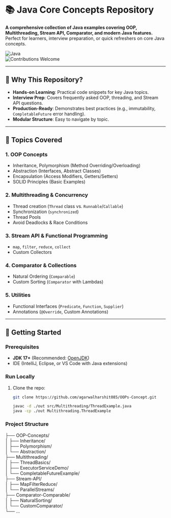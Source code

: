 # 📚 Java Core Concepts Repository  

**A comprehensive collection of Java examples covering OOP, Multithreading, Stream API, Comparator, and modern Java features.**  
Perfect for learners, interview preparation, or quick refreshers on core Java concepts.  

![Java](https://img.shields.io/badge/Java-17%2B-orange?logo=openjdk)  
![Contributions Welcome](https://img.shields.io/badge/Contributions-Welcome-brightgreen)  

---

## 🌟 Why This Repository?  
- **Hands-on Learning**: Practical code snippets for key Java topics.  
- **Interview Prep**: Covers frequently asked OOP, threading, and Stream API questions.  
- **Production-Ready**: Demonstrates best practices (e.g., immutability, `CompletableFuture` error handling).  
- **Modular Structure**: Easy to navigate by topic.  

---

## 📌 Topics Covered  

### 1. OOP Concepts  
- Inheritance, Polymorphism (Method Overriding/Overloading)  
- Abstraction (Interfaces, Abstract Classes)  
- Encapsulation (Access Modifiers, Getters/Setters)  
- SOLID Principles (Basic Examples)  

### 2. Multithreading & Concurrency  
- Thread creation (`Thread` class vs. `Runnable`/`Callable`)  
- Synchronization (`synchronized`)  
- Thread Pools  
- Avoid Deadlocks & Race Conditions  

### 3. Stream API & Functional Programming  
- `map`, `filter`, `reduce`, `collect`  
- Custom Collectors  

### 4. Comparator & Collections  
- Natural Ordering (`Comparable`)  
- Custom Sorting (`Comparator` with Lambdas)    

### 5. Utilities  
- Functional Interfaces (`Predicate`, `Function`, `Supplier`)  
- Annotations (`@Override`, Custom Annotations)  

---

## 🚀 Getting Started  

### Prerequisites  
- **JDK 17+** (Recommended: [OpenJDK](https://openjdk.org/))  
- IDE (IntelliJ, Eclipse, or VS Code with Java extensions)  

### Run Locally  
1. Clone the repo:  
   ```bash
   git clone https://github.com/agarwalharshit085/OOPs-Concept.git

   javac -d ./out src/Multithreading/ThreadExample.java  
   java -cp ./out Multithreading.ThreadExample

### Project Structure

├── OOP-Concepts/  
│   ├── Inheritance/  
│   ├── Polymorphism/  
│   └── Abstraction/  
├── Multithreading/  
│   ├── ThreadBasics/  
│   ├── ExecutorServiceDemo/  
│   └── CompletableFutureExample/  
├── Stream-API/  
│   ├── MapFilterReduce/  
│   └── ParallelStreams/  
├── Comparator-Comparable/  
│   ├── NaturalSorting/  
│   └── CustomComparator/  
└── ...  
